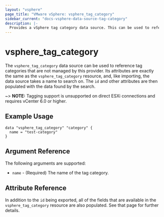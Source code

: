 ```yaml
---
layout: "vsphere"
page_title: "VMware vSphere: vsphere_tag_category"
sidebar_current: "docs-vsphere-data-source-tag-category"
description: |-
  Provides a vSphere tag category data source. This can be used to reference tag categories not managed by this provider.
---
```


# vsphere\_tag\_category

The `vsphere_tag_category` data source can be used to reference tag categories
that are not managed by this provider. Its attributes are exactly the same as the
`vsphere_tag_category` resource, and, like importing,
the data source takes a name to search on. The `id` and other attributes are
then populated with the data found by the search.

~> **NOTE:** Tagging support is unsupported on direct ESXi connections and
requires vCenter 6.0 or higher.

## Example Usage

```hcl
data "vsphere_tag_category" "category" {
  name = "test-category"
}
```

## Argument Reference

The following arguments are supported:

* `name` - (Required) The name of the tag category.

## Attribute Reference

In addition to the `id` being exported, all of the fields that are available in
the `vsphere_tag_category` resource are also
populated. See that page for further details.
